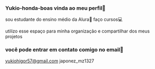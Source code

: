 ### Yukio-honda-boas vinda ao meu perfil🔱

sou estudante do ensino médio da Alura📕
faço cursos💻

utilizo esse espaço para minha organização e compartilhar dos meus projetos 

### você pode entrar em contato comigo no email📧
yukiohigor57@gmail.com 
japonez_mz1327
